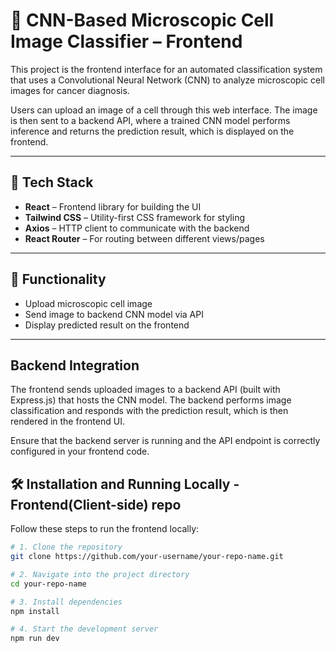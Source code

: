 # 🧠 CNN-Based Microscopic Cell Image Classifier – Frontend

This project is the frontend interface for an automated classification system that uses a Convolutional Neural Network (CNN) to analyze microscopic cell images for cancer diagnosis.

Users can upload an image of a cell through this web interface. The image is then sent to a backend API, where a trained CNN model performs inference and returns the prediction result, which is displayed on the frontend.

---

## 🚀 Tech Stack

- **React** – Frontend library for building the UI  
- **Tailwind CSS** – Utility-first CSS framework for styling  
- **Axios** – HTTP client to communicate with the backend  
- **React Router** – For routing between different views/pages

---

## 📸 Functionality

- Upload microscopic cell image
- Send image to backend CNN model via API
- Display predicted result on the frontend

---
## Backend Integration
The frontend sends uploaded images to a backend API (built with Express.js) that hosts the CNN model. The backend performs image classification and responds with the prediction result, which is then rendered in the frontend UI.

Ensure that the backend server is running and the API endpoint is correctly configured in your frontend code.

## 🛠️ Installation and Running Locally - Frontend(Client-side) repo

Follow these steps to run the frontend locally:

```bash
# 1. Clone the repository
git clone https://github.com/your-username/your-repo-name.git

# 2. Navigate into the project directory
cd your-repo-name

# 3. Install dependencies
npm install

# 4. Start the development server
npm run dev


